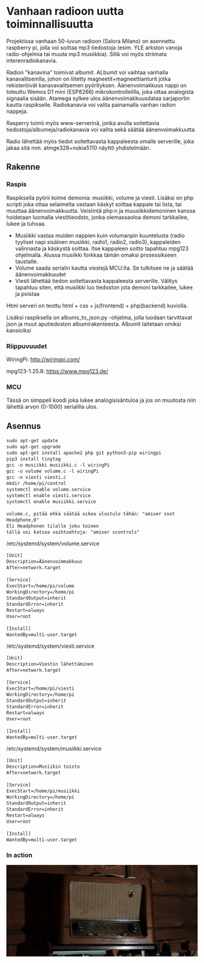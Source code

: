 # Vanhaan radioon uutta toiminnallisuutta

Projektissa vanhaan 50-luvun radioon (Salora Milano) on asennettu raspberry pi, jolla voi soittaa mp3 tiedostoja (esim. YLE arkston vanoja radio-ohjelmia tai muuta mp3 musiikkia). Sillä voi myös striimata interenradiokanavia. 

Radion "kanavina" toimivat albumit. ALbumit voi vaihtaa vanhalla kanavalitsemlla, johon on liitetty magneetit+magneettianturit jotka rekisteröivät kanavavalitsemen pyörityksen. Äänenvoimakkuus nappi on toteuttu Wemos D1 mini (ESP8266) mikrokontrollelilla, joka ottaa analogista signaalia sisään. Atamega sylkee ulos äänenvoimakkuusdataa sarjaportin kautta raspikselle. Radiokanavia voi valita painamalla vanhan radion nappeja.

Rasperry toimii myös www-serverinä, jonka avulla soitettavia tiedostoja/albumeja/radiokanavia voi valita sekä säätää äänenvoimakkuutta.

Radio lähettää myös tiedot soitettavasta kappaleesta omalle serverille, joka jakaa sitä mm. atmge328+nokia5110 näyttö yhdistelmään. 

## Rakenne

### Raspis

Raspiksella pyörii kolme demonia: musiikki, volume ja viesti. Lisäksi on php scripti joka ottaa selaimelta vastaan käskyt soittaa kappale tai lista, tai muuttaa äänenvoimakkuutta. Veistintä php:n ja muusiikkidemoninen kanssa hoidetaan luomalla viestitieodsto, jonka olemassaoloa demoni tarkkailee, lukee ja tuhoaa.

- Musiikki vastaa muiden nappien kuin volumanpin kuuntelusta (radio tyyliset napi sisäinen musiikki, radio1, radio2, radio3), kappaleiden valinnasta ja käskystä soittaa. Itse kappaleen soitto tapahtuu mpg123 ohjelmalla. Alussa musiikki forkkaa tämän omaksi prosessikseen taustalle.
- Volume saada serialin kautta viestejä MCU:lta. Se tulkitsee ne ja säätää äänenvoimakkuudet
- Viesti lähettää tiedon soitettavasta kappaleesta serverille. Välitys tapahtuu siten, että musiikki luo tiedoston jota demoni tarkkailee, lukee ja poistaa

Html serveri on teottu html + css + js(frontend) + php(backend) kuviolla.

Lisäksi raspiksella on albums_to_json.py -ohjelma, jolla luodaan tarvittavat json ja muut aputiedoston albumirakenteesta. Albumit laitetaan omiksi kansioiksi 

### Riippuvuudet

WiringPi: http://wiringpi.com/

mpg123-1.25.8: https://www.mpg123.de/


### MCU

Tässä on simppeli koodi joka lukee analogisisäntuloa ja jos on muutosta niin lähettä arvon (0-1000) serialilla ulos.


## Asennus

```
sudo apt-get update
sudo apt-get upgrade
sudo apt-get install apache2 php git python3-pip wiringpi
pip3 install tinytag
gcc -o musiikki musiikki.c -l wiringPi
gcc -o volume volume.c -l wiringPi
gcc -o viesti viesti.c
mkdir /home/pi/control
systemctl enable volume.service
systemctl enable viesti.service
systemctl enable musiikki.service

volume.c, pitää ehkä säätää oikea ulostulo tähän: "amixer sset Headphone,0"
Eli Headphonen tilalle joku toinen
tällä voi katsoa vaihtoehtoja: "amixer scontrols"
```

/etc/systemd/system/volume.service

```
[Unit]
Description=Äänenvoimmakkuus
After=network.target

[Service]
ExecStart=/home/pi/volume
WorkingDirectory=/home/pi
StandardOutput=inherit
StandardError=inherit
Restart=always
User=root

[Install]
WantedBy=multi-user.target
```

/etc/systemd/system/viesti.service

```
[Unit]
Description=Viestin lähettäminen
After=network.target

[Service]
ExecStart=/home/pi/viesti
WorkingDirectory=/home/pi
StandardOutput=inherit
StandardError=inherit
Restart=always
User=root

[Install]
WantedBy=multi-user.target
```

/etc/systemd/system/musiikki.service

```
[Unit]
Description=Musiikin toisto
After=network.target

[Service]
ExecStart=/home/pi/musiikki
WorkingDirectory=/home/pi
StandardOutput=inherit
StandardError=inherit
Restart=always
User=root

[Install]
WantedBy=multi-user.target
```

### In action

<img src="radio.jpg">


